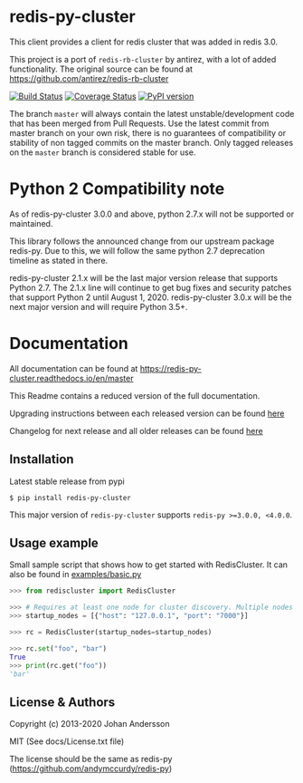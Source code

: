 # redis-py-cluster

This client provides a client for redis cluster that was added in redis 3.0.

This project is a port of `redis-rb-cluster` by antirez, with a lot of added functionality. The original source can be found at https://github.com/antirez/redis-rb-cluster

[![Build Status](https://travis-ci.org/Grokzen/redis-py-cluster.svg?branch=master)](https://travis-ci.org/Grokzen/redis-py-cluster) [![Coverage Status](https://coveralls.io/repos/Grokzen/redis-py-cluster/badge.png)](https://coveralls.io/r/Grokzen/redis-py-cluster) [![PyPI version](https://badge.fury.io/py/redis-py-cluster.svg)](http://badge.fury.io/py/redis-py-cluster)

The branch `master` will always contain the latest unstable/development code that has been merged from Pull Requests. Use the latest commit from master branch on your own risk, there is no guarantees of compatibility or stability of non tagged commits on the master branch. Only tagged releases on the `master` branch is considered stable for use.


# Python 2 Compatibility note

As of redis-py-cluster 3.0.0 and above, python 2.7.x will not be supported or maintained.

This library follows the announced change from our upstream package redis-py. Due to this,
we will follow the same python 2.7 deprecation timeline as stated in there.

redis-py-cluster 2.1.x will be the last major version release that supports Python 2.7.
The 2.1.x line will continue to get bug fixes and security patches that
support Python 2 until August 1, 2020. redis-py-cluster 3.0.x will be the next major
version and will require Python 3.5+.


# Documentation

All documentation can be found at https://redis-py-cluster.readthedocs.io/en/master

This Readme contains a reduced version of the full documentation.

Upgrading instructions between each released version can be found [here](docs/upgrading.rst)

Changelog for next release and all older releases can be found [here](docs/release-notes.rst)



## Installation

Latest stable release from pypi

```
$ pip install redis-py-cluster
```

This major version of `redis-py-cluster` supports `redis-py >=3.0.0, <4.0.0`.



## Usage example

Small sample script that shows how to get started with RedisCluster. It can also be found in [examples/basic.py](examples/basic.py)

```python
>>> from rediscluster import RedisCluster

>>> # Requires at least one node for cluster discovery. Multiple nodes is recommended.
>>> startup_nodes = [{"host": "127.0.0.1", "port": "7000"}]

>>> rc = RedisCluster(startup_nodes=startup_nodes)

>>> rc.set("foo", "bar")
True
>>> print(rc.get("foo"))
'bar'
```



## License & Authors

Copyright (c) 2013-2020 Johan Andersson

MIT (See docs/License.txt file)

The license should be the same as redis-py (https://github.com/andymccurdy/redis-py)
